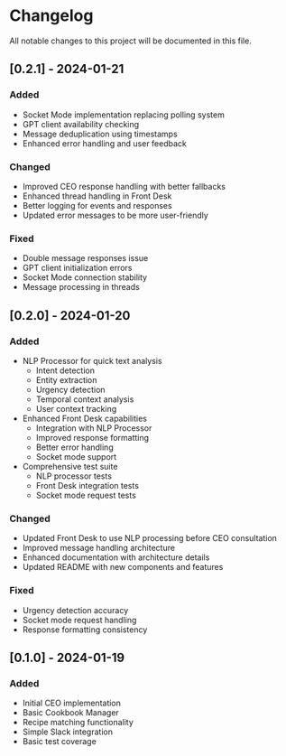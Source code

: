 # Changelog

All notable changes to this project will be documented in this file.

## [0.2.1] - 2024-01-21

### Added
- Socket Mode implementation replacing polling system
- GPT client availability checking
- Message deduplication using timestamps
- Enhanced error handling and user feedback

### Changed
- Improved CEO response handling with better fallbacks
- Enhanced thread handling in Front Desk
- Better logging for events and responses
- Updated error messages to be more user-friendly

### Fixed
- Double message responses issue
- GPT client initialization errors
- Socket Mode connection stability
- Message processing in threads

## [0.2.0] - 2024-01-20

### Added
- NLP Processor for quick text analysis
  - Intent detection
  - Entity extraction
  - Urgency detection
  - Temporal context analysis
  - User context tracking
- Enhanced Front Desk capabilities
  - Integration with NLP Processor
  - Improved response formatting
  - Better error handling
  - Socket mode support
- Comprehensive test suite
  - NLP processor tests
  - Front Desk integration tests
  - Socket mode request tests

### Changed
- Updated Front Desk to use NLP processing before CEO consultation
- Improved message handling architecture
- Enhanced documentation with architecture details
- Updated README with new components and features

### Fixed
- Urgency detection accuracy
- Socket mode request handling
- Response formatting consistency

## [0.1.0] - 2024-01-19

### Added
- Initial CEO implementation
- Basic Cookbook Manager
- Recipe matching functionality
- Simple Slack integration
- Basic test coverage 